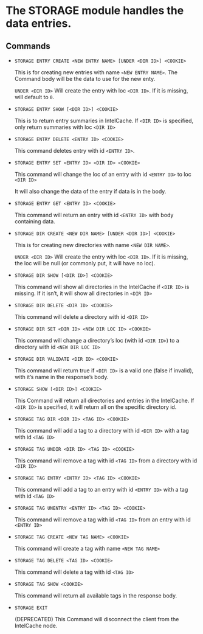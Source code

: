 # The STORAGE module handles the data entries.

## Commands
* ```STORAGE ENTRY CREATE <NEW ENTRY NAME> [UNDER <DIR ID>] <COOKIE>```

	This is for creating new entries with name `<NEW ENTRY NAME>`. The Command body will be the data to use for the new enty.

	`UNDER <DIR ID>` Will create the entry with loc `<DIR ID>`. If it is missing, will default to `0`.
* ```STORAGE ENTRY SHOW [<DIR ID>] <COOKIE>```

	This is to return entry summaries in IntelCache. If `<DIR ID>` is specified, only return summaries with loc `<DIR ID>`
* ```STORAGE ENTRY DELETE <ENTRY ID> <COOKIE>```

	This command deletes entry with id `<ENTRY ID>`.
* ```STORAGE ENTRY SET <ENTRY ID> <DIR ID> <COOKIE>```

	This command will change the loc of an entry with id `<ENTRY ID>` to loc `<DIR ID>`

	It will also change the data of the entry if data is in the body.
* ```STORAGE ENTRY GET <ENTRY ID> <COOKIE>```

	This command will return an entry with id `<ENTRY ID>` with body containing data.
* ```STORAGE DIR CREATE <NEW DIR NAME> [UNDER <DIR ID>] <COOKIE>```

	This is for creating new directories with name `<NEW DIR NAME>`.

	`UNDER <DIR ID>` Will create the entry with loc `<DIR ID>`. If it is missing, the loc will be null (or commonly put, it will have no loc).
* ```STORAGE DIR SHOW [<DIR ID>] <COOKIE>```

	This command will show all directories in the IntelCache if `<DIR ID>` is missing. If it isn’t, it will show all directories in `<DIR ID>`
* ```STORAGE DIR DELETE <DIR ID> <COOKIE>```

	This command will delete a directory with id `<DIR ID>`
* ```STORAGE DIR SET <DIR ID> <NEW DIR LOC ID> <COOKIE>```

	This command will change a directory’s loc (with id `<DIR ID>`) to a directory with id `<NEW DIR LOC ID>`
* ```STORAGE DIR VALIDATE <DIR ID> <COOKIE>```

	This command will return true if `<DIR ID>` is a valid one (false if invalid), with it’s name in the response’s body.
* ```STORAGE SHOW [<DIR ID>] <COOKIE>```

	This Command will return all directories and entries in the IntelCache. If `<DIR ID>` is specified, it will return all on the specific directory id.
* ```STORAGE TAG DIR <DIR ID> <TAG ID> <COOKIE>```

	This command will add a tag to a directory with id `<DIR ID>` with a tag with id `<TAG ID>`
* ```STORAGE TAG UNDIR <DIR ID> <TAG ID> <COOKIE>```

	This command will remove a tag with id `<TAG ID>` from a directory with id `<DIR ID>`
* ```STORAGE TAG ENTRY <ENTRY ID> <TAG ID> <COOKIE>```

	This command will add a tag to an entry with id `<ENTRY ID>` with a tag with id `<TAG ID>`
* ```STORAGE TAG UNENTRY <ENTRY ID> <TAG ID> <COOKIE>```

	This command will remove a tag with id `<TAG ID>` from an entry with id `<ENTRY ID>`
* ```STORAGE TAG CREATE <NEW TAG NAME> <COOKIE>```

	This command will create a tag with name `<NEW TAG NAME>`
* ```STORAGE TAG DELETE <TAG ID> <COOKIE>```

	This command will delete a tag with id `<TAG ID>`
* ```STORAGE TAG SHOW <COOKIE>```

	This command will return all available tags in the response body.
* ```STORAGE EXIT```

	(DEPRECATED) This Command will disconnect the client from the IntelCache node.
